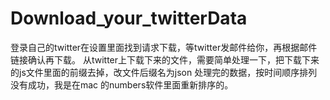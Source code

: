 # Download_your_twitterData

登录自己的twitter在设置里面找到请求下载，等twitter发邮件给你，再根据邮件链接确认再下载。
从twitter上下载下来的文件，需要简单处理一下，把下载下来的js文件里面的前缀去掉，改文件后缀名为json
处理完的数据，按时间顺序排列没有成功，我是在mac 的numbers软件里面重新排序的。